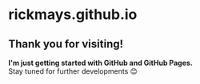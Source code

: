 # rickmays.github.io
## Thank you for visiting!
**I'm just getting started with GitHub and GitHub Pages.**
<br>Stay tuned for further developments :blush:
